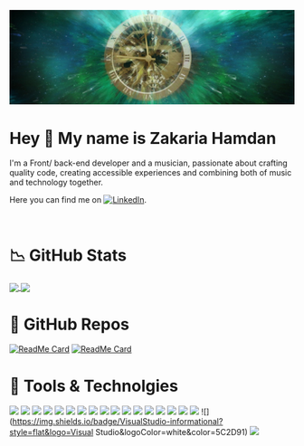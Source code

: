 [![Header](https://github.com/ZakariaHn/ZakariaHn/blob/master/banner-1240822_1280.jpg "Header")]()


# Hey 👋 My name is Zakaria Hamdan
<p>I'm a Front/ back-end developer and a musician, passionate about crafting quality code, creating accessible experiences and combining both of music and technology together.</p> 

Here you can find me on [![LinkedIn][2.2]][2].


[2.2]: https://raw.githubusercontent.com/MartinHeinz/MartinHeinz/master/linkedin-3-16.png (LinkedIn icon without padding)


[2]: https://www.linkedin.com/in/zak-h/
<br>



# 📉 GitHub Stats
<a href="https://github-readme-stats.vercel.app/api/top-langs">
   <img align="center" src="https://github-readme-stats.vercel.app/api/top-langs/?username=ZakariaHn&theme=dark&show_icons=true" />
</a>  

<a href="https://github-readme-stats.vercel.app/api">
   <img align="center" src="https://github-readme-stats.vercel.app/api?username=ZakariaHn&show_icons=true&theme=dark" />
</a> 
<br>

# 🧩 GitHub Repos
[![ReadMe Card](https://github-readme-stats.vercel.app/api/pin/?username=ZakariaHn&show_icons=true&show_owner=true&theme=dark&repo=zamagana-synthesizer)](https://github.com/ZakariaHn/zamagana-synthesizer)
[![ReadMe Card](https://github-readme-stats.vercel.app/api/pin/?username=ZakariaHn&show_icons=true&show_owner=true&theme=dark&repo=personal-portfolio)](https://github.com/ZakariaHn/personal-portfolio)
<br>

# 🔧 Tools & Technolgies
![](https://img.shields.io/badge/JavaScript-informational?style=flat&logo=JavaScript&logoColor=black&color=f7df1e)
![](https://img.shields.io/badge/React-informational?style=flat&logo=React&logoColor=black&color=61dafb)
![](https://img.shields.io/badge/Redux-informational?style=flat&logo=Redux&logoColor=white&color=764abc)
![](https://img.shields.io/badge/Next.js-informational?style=flat&logo=Next.js&logoColor=white&color=000000)
![](https://img.shields.io/badge/Node.js-informational?style=flat&logo=Node.js&logoColor=white&color=339933)
![](https://img.shields.io/badge/Nodemon-informational?style=flat&logo=Nodemon&logoColor=white&color=76d04b)
![](https://img.shields.io/badge/MongoDB-informational?style=flat&logo=MongoDB&logoColor=white&color=47a248)
![](https://img.shields.io/badge/Postman-informational?style=flat&logo=Postman&logoColor=white&color=ff6c37)
![](https://img.shields.io/badge/HTML5-informational?style=flat&logo=HTML5&logoColor=white&color=302683)
![](https://img.shields.io/badge/Bootstrap-informational?style=flat&logo=Bootstrap&logoColor=white&color=563d7c)
![](https://img.shields.io/badge/CSS3-informational?style=flat&logo=CSS3&logoColor=white&color=1572b6)
![](https://img.shields.io/badge/Sass-informational?style=flat&logo=Sass&logoColor=white&color=cc6699)
![](https://img.shields.io/badge/NPM-informational?style=flat&logo=NPM&logoColor=white&color=cb3837)
![](https://img.shields.io/badge/Git-informational?style=flat&logo=Git&logoColor=white&color=f05032)
![](https://img.shields.io/badge/GitHub-informational?style=flat&logo=GitHub&logoColor=white&color=181717)
![](https://img.shields.io/badge/CodePen-informational?style=flat&logo=CodePen&logoColor=white&color=000000)
![](https://img.shields.io/badge/CodeSandbox-informational?style=flat&logo=CodeSandbox&logoColor=white&color=000000)
![](https://img.shields.io/badge/VisualStudio-informational?style=flat&logo=Visual Studio&logoColor=white&color=5C2D91)
![](https://img.shields.io/badge/Elementary-OS-informational?style=flat&logo=elementary&logoColor=white&color=64baff)
 

